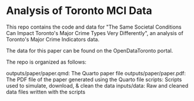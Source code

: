 # Analysis of Toronto MCI Data

This repo contains the code and data for "The Same Societal Conditions Can Impact Toronto's Major Crime Types Very Differently", an analysis of Toronto's Major Crime Indicators data. 

The data for this paper can be found on the OpenDataToronto portal. 

The repo is organized as follows:

outputs/paper/paper.qmd: The Quarto paper file
outputs/paper/paper.pdf: The PDF file of the paper generated using the Quarto file
scripts: Scripts used to simulate, download, & clean the data
inputs/data: Raw and cleaned data files written with the scripts 
